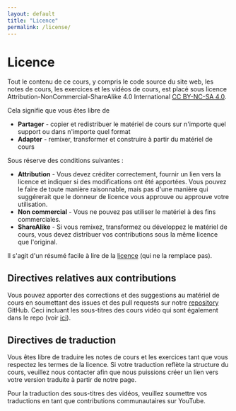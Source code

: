 ```yaml
---
layout: default
title: "Licence"
permalink: /license/
---
```


# Licence

Tout le contenu de ce cours, y compris le code source du site web, les notes de cours, les exercices et les vidéos de cours, est placé sous licence Attribution-NonCommercial-ShareAlike 4.0 International [CC BY-NC-SA 4.0](https://creativecommons.org/licenses/by-nc-sa/4.0/).

Cela signifie que vous êtes libre de

- **Partager** - copier et redistribuer le matériel de cours sur n'importe quel support ou dans n'importe quel format
- **Adapter** - remixer, transformer et construire à partir du matériel de cours

Sous réserve des conditions suivantes :

- **Attribution** - Vous devez créditer correctement, fournir un lien vers la licence et indiquer si des modifications ont été apportées. Vous pouvez le faire de toute manière raisonnable, mais pas d'une manière qui suggérerait que le donneur de licence vous approuve ou approuve votre utilisation.
- **Non commercial** - Vous ne pouvez pas utiliser le matériel à des fins commerciales.
- **ShareAlike** - Si vous remixez, transformez ou développez le matériel de cours, vous devez distribuer vos contributions sous la même licence que l'original.

Il s'agit d'un résumé facile à lire de la [licence](https://creativecommons.org/licenses/by-nc-sa/4.0/legalcode) (qui ne la remplace pas).

## Directives relatives aux contributions

Vous pouvez apporter des corrections et des suggestions au matériel de cours en soumettant des issues et des pull requests sur notre [repository](https://github.com/missing-semester/missing-semester) GitHub. Ceci incluant les sous-titres des cours vidéo qui sont également dans le repo (voir [ici](https://github.com/missing-semester/missing-semester/tree/master/static/files/subtitles/2020)).


## Directives de traduction

Vous êtes libre de traduire les notes de cours et les exercices tant que vous respectez les termes de la licence. Si votre traduction reflète la structure du cours, veuillez nous contacter afin que nous puissions créer un lien vers votre version traduite à partir de notre page.

Pour la traduction des sous-titres des vidéos, veuillez soumettre vos traductions en tant que contributions communautaires sur YouTube.